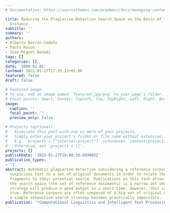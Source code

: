 ```yaml
---
# Documentation: https://sourcethemes.com/academic/docs/managing-content/

title: Reducing the Plagiarism Detection Search Space on the Basis of the Kullback-Leibler
  Distance
subtitle: ''
summary: ''
authors:
- Alberto Barrón-Cedeño
- Paolo Rosso
- José-Miguel Benedí
tags: []
categories: []
date: '2009-01-01'
lastmod: 2022-01-27T17:35:13+01:00
featured: false
draft: false

# Featured image
# To use, add an image named `featured.jpg/png` to your page's folder.
# Focal points: Smart, Center, TopLeft, Top, TopRight, Left, Right, BottomLeft, Bottom, BottomRight.
image:
  caption: ''
  focal_point: ''
  preview_only: false

# Projects (optional).
#   Associate this post with one or more of your projects.
#   Simply enter your project's folder or file name without extension.
#   E.g. `projects = ["internal-project"]` references `content/project/deep-learning/index.md`.
#   Otherwise, set `projects = []`.
projects: []
publishDate: '2022-01-27T18:00:33.693605Z'
publication_types:
- '1'
abstract: Automatic plagiarism detection considering a reference corpus compares a
  suspicious text to a set of original documents in order to relate the plagiarised
  fragments to their potential source. Publications on this task often assume that
  the search space (the set of reference documents) is a narrow set where any search
  strategy will produce a good output in a short time. However, this is not always
  true. Reference corpora are often composed of a big set of original documents where
  a simple exhaustive search strategy becomes practically impossible.
publication: '*Computational Linguistics and Intelligent Text Processing*'
---
```

